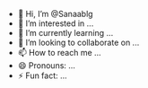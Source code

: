- 👋 Hi, I’m @Sanaablg
- 👀 I’m interested in ...
- 🌱 I’m currently learning ...
- 💞️ I’m looking to collaborate on ...
- 📫 How to reach me ...
- 😄 Pronouns: ...
- ⚡ Fun fact: ...

<!---
Sanaablg/Sanaablg is a ✨ special ✨ repository because its `README.md` (this file) appears on your GitHub profile.
You can click the Preview link to take a look at your changes.
--->

